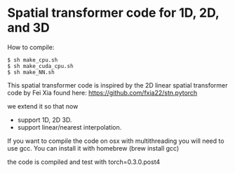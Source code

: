 # Spatial transformer code for 1D, 2D, and 3D

How to compile:

```
$ sh make_cpu.sh
$ sh make_cuda_cpu.sh
$ sh make_NN.sh
```

This spatial transformer code is inspired by the 2D linear spatial transformer code by Fei Xia found here: https://github.com/fxia22/stn.pytorch

we extend it so that now  

* support 1D, 2D 3D.
* support linear/nearest interpolation.

If you want to compile the code on osx with multithreading you will need to use gcc. You can install it with homebrew (brew install gcc)

the code is compiled and test with torch=0.3.0.post4

